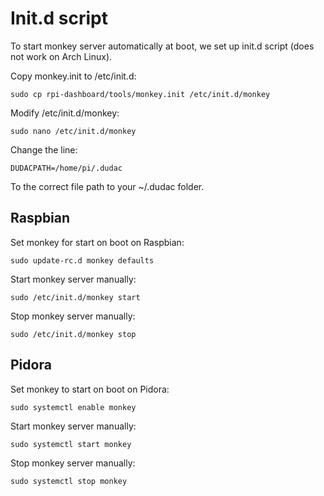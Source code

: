 # Init.d script

To start monkey server automatically at boot, we set up init.d script (does not work on Arch Linux).

Copy monkey.init to /etc/init.d:
```
sudo cp rpi-dashboard/tools/monkey.init /etc/init.d/monkey
```

Modify /etc/init.d/monkey:
```
sudo nano /etc/init.d/monkey
```
Change the line:
```
DUDACPATH=/home/pi/.dudac
```
To the correct file path to your ~/.dudac folder.

## Raspbian
Set monkey for start on boot on Raspbian:
```
sudo update-rc.d monkey defaults
```

Start monkey server manually:
```
sudo /etc/init.d/monkey start
```

Stop monkey server manually:
```
sudo /etc/init.d/monkey stop
```

## Pidora
Set monkey to start on boot on Pidora:
```
sudo systemctl enable monkey
```

Start monkey server manually:
```
sudo systemctl start monkey
```

Stop monkey server manually:
```
sudo systemctl stop monkey
```
